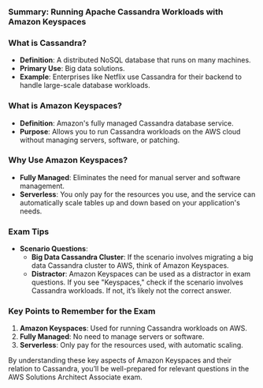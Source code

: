 ### Summary: Running Apache Cassandra Workloads with Amazon Keyspaces

### What is Cassandra?

- **Definition**: A distributed NoSQL database that runs on many machines.
- **Primary Use**: Big data solutions.
- **Example**: Enterprises like Netflix use Cassandra for their backend to handle large-scale database workloads.

### What is Amazon Keyspaces?

- **Definition**: Amazon's fully managed Cassandra database service.
- **Purpose**: Allows you to run Cassandra workloads on the AWS cloud without managing servers, software, or patching.

### Why Use Amazon Keyspaces?

- **Fully Managed**: Eliminates the need for manual server and software management.
- **Serverless**: You only pay for the resources you use, and the service can automatically scale tables up and down based on your application's needs.

### Exam Tips

- **Scenario Questions**:
    - **Big Data Cassandra Cluster**: If the scenario involves migrating a big data Cassandra cluster to AWS, think of Amazon Keyspaces.
    - **Distractor**: Amazon Keyspaces can be used as a distractor in exam questions. If you see "Keyspaces," check if the scenario involves Cassandra workloads. If not, it’s likely not the correct answer.

### Key Points to Remember for the Exam

1. **Amazon Keyspaces**: Used for running Cassandra workloads on AWS.
2. **Fully Managed**: No need to manage servers or software.
3. **Serverless**: Only pay for the resources used, with automatic scaling.

By understanding these key aspects of Amazon Keyspaces and their relation to Cassandra, you’ll be well-prepared for relevant questions in the AWS Solutions Architect Associate exam.